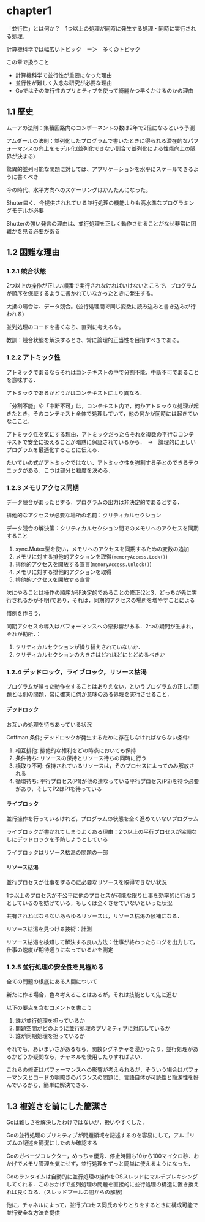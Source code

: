 # chapter1

「並行性」とは何か？　1つ以上の処理が同時に発生する処理・同時に実行される処理。

計算機科学では幅広いトピック　ー＞　多くのトピック

この章で扱うこと

- 計算機科学で並行性が重要になった理由
- 並行性が難しく入念な研究が必要な理由
- Goではその並行性のプリミティブを使って綺麗かつ早くかけるのかの理由

## 1.1 歴史

ムーアの法則：集積回路内のコンポーネントの数は2年で2倍になるという予測

アムダールの法則：並列化したプログラムで書いたときに得られる潜在的なパフォーマンスの向上をモデル化(並列化できない割合で並列化による性能向上の限界が決まる)

驚異的並列可能な問題に対しては、アプリケーションを水平にスケールできるように書くべき

今の時代、水平方向へのスケーリングはかんたんになった。

Shuter曰く、今提供されれている並行処理の機能よりも高水準なプログラミングモデルが必要

Shutterの強い発言の理由は、並行処理を正しく動作させることがなぜ非常に困難かを見る必要がある

## 1.2 困難な理由

### 1.2.1 競合状態

2つ以上の操作が正しい順番で実行されなければいけないところで、プログラムが順序を保証するように書かれていなかったときに発生する。

大抵の場合は、データ競合。(並行処理間で同じ変数に読み込みと書き込みが行われる)

並列処理のコードを書くなら、直列に考えるな。

教訓：競合状態を解決するとき、常に論理的正当性を目指すべきである。

### 1.2.2 アトミック性

アトミックであるならそれはコンテキストの中で分割不能，中断不可であることを意味する．

アトミックであるかどうかはコンテキストにより異なる．

「分割不能」や「中断不可」は，コンテキスト内で，何かアトミックな処理が起きたとき，そのコンテキスト全体で処理していて，他の何かが同時には起きていなここと．

アトミック性を気にする理由，アトミックだったらそれを複数の平行なコンテキストで安全に扱えることが暗黙に保証されているから．　->　論理的に正しいプログラムを最適化することに伝える．

たいていの式がアトミックではない．アトミック性を強制する子とのできるテクニックがある．こつは部分と粒度を決める．

### 1.2.3 メモリアクセス同期

データ競合があったとする．プログラムの出力は非決定的であるとする．

排他的なアクセスが必要な場所の名前：クリティカルセクション

データ競合の解決策：クリティカルセクション間でのメモリへのアクセスを同期すること

1. sync.Mutex型を使い，メモリへのアクセスを同期するための変数の追加
2. メモリに対する排他的アクションを取得(`memoryAccess.Lock()`)
3. 排他的アクセスを開放する宣言(`memoryAccess.Unlock()`)
4. メモリに対する排他的アクションを取得
5. 排他的アクセスを開放する宣言

次にやることは操作の順序が非決定的であることの修正(2と3，どっちが先に実行されるかが不明)であり，それは，同期的アクセスの場所を増やすことによる

慣例を作ろう．

同期アクセスの導入はパフォーマンスへの悪影響がある．2つの疑問が生まれ，それが勘所．：

1. クリティカルセクションが繰り替えされていないか．
2. クリティカルセクションの大きさはどれほどにとどめるべきか

### 1.2.4 デッドロック，ライブロック，リソース枯渇

プログラムが誤った動作をすることはありえない，というプログラムの正しさ問題とは別の問題，常に確実に何か意味のある処理を実行させること．

#### デッドロック

お互いの処理を待ちあっている状況

Coffman 条件; デッドロックが発生するために存在しなければならない条件:

1. 相互排他: 排他的な権利をどの時点においても保持
2. 条件待ち: リソースの保持とリソース待ちの同時に行う
3. 横取り不可: 保持されているリソースは，そのプロセスによってのみ解放される
4. 循環待ち: 平行プロセス(P1)が他の連なっている平行プロセス(P2)を待つ必要があり，そしてP2はP1を待っている

#### ライブロック

並行操作を行っているけれど，プログラムの状態を全く進めていないプログラム

ライブロックが書かれてしまうよくある理由：2つ以上の平行プロセスが協調なしにデッドロックを予防しようとしている

ライブロックはリソース枯渇の問題の一部

#### リソース枯渇

並行プロセスが仕事をするのに必要なリソースを取得できない状況

1つ以上のプロセスが不公平に他のプロセスが可能な限り仕事を効率的に行おうとしているのを妨げている，もしくは全くさせていないといった状況

共有されねばならないあらゆるリソースは，リソース枯渇の候補になる．

リソース枯渇を見つける技術：計測

リソース枯渇を検知して解決する良い方法：仕事が終わったらログを出力して，仕事の速度が期待通りになっているかを測定

### 1.2.5 並行処理の安全性を見極める

全ての問題の根底にある人間について

新たに作る場合，色々考えることはあるが，それは技能として先に進む

以下の要点を含むコメントを書こう

1. 誰が並行処理を担っているか
2. 問題空間がどのように並行処理のプリミティブに対応しているか
3. 誰が同期処理を担っているか

それでも，あいまいさがあるなら，関数シグネチャを浸かったり，並行処理があるかどうか疑問なら，チャネルを使用したりすればよい．

これらの修正はパフォーマンスへの影響が考えられるが，そういう場合はパフォーマンスとコードの明瞭さのバランスの問題に．言語自体が可読性と簡潔性を好んでいるから，簡単に解決できる．

## 1.3 複雑さを前にした簡潔さ

Goは難しさを解決したわけではないが，扱いやすくした．

Goの並行処理のプリミティブが問題領域を記述するのを容易にして，アルゴリズムの記述を簡潔にしたのか確認する

Goのガベージコレクター，めっちゃ優秀．停止時間も10から100マイクロ秒．おかげでメモリ管理を気にせず，並行処理をずっと簡単に使えるようになった．

Goのランタイムは自動的に並行処理の操作をOSスレッドにマルチプレキシングしてくれる．このおかげで並列処理の問題を直接的に並行処理の構造に置き換えれば良くなる．(スレッドプールの闇からの解放)

他に，チャネルによって，並行プロセス同氏のやりとりをするときに構成可能で並行安全な方法を提供
